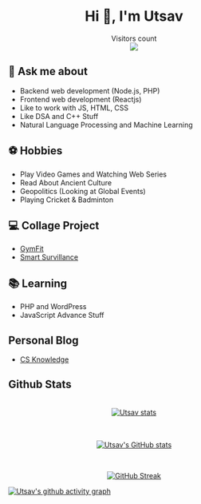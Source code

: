 <h1 align="center">Hi 👋, I'm Utsav</h1>
<!-- <h3 align="center">Seeking Freshers Role</h3> -->

<p align="center"> 
  Visitors count<br>
  <img src="https://profile-counter.glitch.me/up1512001/count.svg" />
</p>


## 💬 Ask me about
- Backend web development (Node.js, PHP)
- Frontend web development (Reactjs)
- Like to work with JS, HTML, CSS 
- Like DSA and C++ Stuff
- Natural Language Processing and Machine Learning

## ⚽ Hobbies
- Play Video Games and Watching Web Series  
- Read About Ancient Culture
- Geopolitics (Looking at Global Events)
- Playing Cricket & Badminton

## 💻 Collage Project
- [GymFit](https://github.com/up1512001/GymFit)
- [Smart Survillance](https://github.com/up1512001/Abnormal-Event-Detection-6th-sem-project-)

## 📚 Learning
- PHP and WordPress  
- JavaScript Advance Stuff

## Personal Blog
- [CS Knowledge](https://csblogcontent.wordpress.com/)

## Github Stats
<br/>
<div align="center" > <a href="https://github.com/marketplace/actions/label-new-pull-requests-by-firework-production-private-ltd"><img src="https://github-profile-trophy.vercel.app/?username=up1512001&row=3&column=3&theme=onedark" alt="Utsav stats" /></a> </div> <br/> <br/>
<div align="center">
  
[![Utsav's GitHub stats](https://github-readme-stats.vercel.app/api?username=up1512001&show_icons=true&theme=radical)](https://github.com/FireWork-Production-Private-Ltd/docker-repos/pkgs/container/docker-repos)
</div> <br>
<div align="center">
  
  [![GitHub Streak](https://streak-stats.demolab.com?user=up1512001&theme=radical)](https://github.com/FireWork-Production-Private-Ltd/npm-package-registery/pkgs/npm/npm-package-registery)
  
</div>

<p align = "center">
  
[![Utsav's github activity graph](https://github-readme-activity-graph.vercel.app/graph?username=up1512001&bg_color=000000&color=fa7900&line=fb8c1d&point=fb3b02&area=true&hide_border=true)](https://github.com/up1512001)
  
</p>
